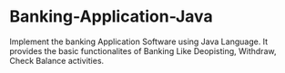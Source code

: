 # Banking-Application-Java
Implement the banking Application Software using Java Language. It provides the basic functionalites of Banking Like Deopisting, Withdraw, Check Balance activities.
